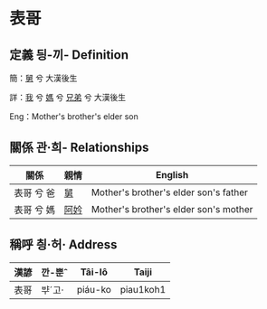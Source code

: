# 表哥
## 定義 딍-끼- Definition
簡：[舅](member16.md) 兮 大漢後生

詳：[我](member1.md) 兮 [媽](member3.md) 兮 [兄弟](member16.md) 兮 大漢後生

Eng：Mother's brother's elder son

## 關係 관·희- Relationships

關係 | 親情 | English
--- | --- | --- 
表哥 兮 爸 | [舅](member16.md) | Mother's brother's elder son's father
表哥 兮 媽 | [阿妗](member51.md) | Mother's brother's elder son's mother


## 稱呼 칑·허· Address

漢諺 | 깐-뿐ˆ | Tâi-lô | Taiji
--- | --- | --- | --- 
表哥 | ᄇᆤˊ고· | piáu-ko | piau1koh1 
